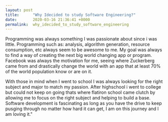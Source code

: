 ```yaml
---
layout: post
title:      "Why Idecided to study Software Engineering?"
date:       2020-03-16 21:36:41 +0000
permalink:  why_idecided_to_study_software_engineering
---
```



Programming was always something I was passionate about since i was little. Programming  such as: analysis, algorithm generation, resource consumption, etc always seem to be awesome to me. My goal was always to find a way of creating the next big world changing app or program. Facebook was always the motivation for me, seeing where Zuckerberg came from and drastically change the world with an app that at least 70% of the world population know or are on it.

With those in mind when I went to school I was always looking for the right subject and major to match my passion.  After highschool i went to college but could not keep on going thats where flatiron school came clutch by allowing me to focus on the right subject and helping to build a base. Software development is fascinating as long as you have the drive to keep pusging through no matter how hard it can get, I am on this journey and I am loving it."
